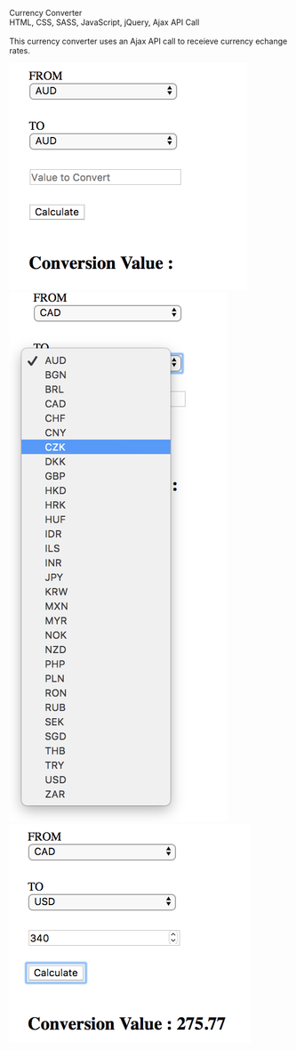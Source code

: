Currency Converter
<br>
HTML, CSS, SASS, JavaScript, jQuery, Ajax API Call
<br>
<br>
This currency converter uses an Ajax API call to receieve currency echange rates.
<br>

<img  src="/assets/screenshot01.png">
<br>
<img  src="/assets/screenshot02.png">
<br>
<img  src="/assets/screenshot03.png">
<br>
